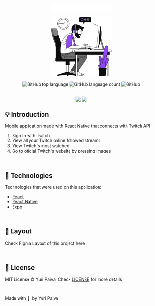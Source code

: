 <p align="center">
   <img src="./src/assets/images/logo.svg" alt="stream-data Logo" width="200px"/>
</p>

<p align="center">
   <img src="./src/assets/images/login.svg" width="200px"/> 
</p>

<p align="center">
  <img alt="GitHub top language" src="https://img.shields.io/github/languages/top/yuriqpaiva/stream-data?color=blue">

  <img alt="GitHub language count" src="https://img.shields.io/github/languages/count/yuriqpaiva/stream-data?color=blueviolet">

  <img alt="GitHub" src="https://img.shields.io/github/license/yuriqpaiva/stream-data?color=red">
</p>

<br/>

<div align="center">
<img align="center" src="https://i.ibb.co/xHVz3B3/My-project-1-1.jpg" with="400px" height="400px" />
<img align="center" src="https://i.ibb.co/R3rvLpk/My-project-1.jpg" with="400px" height="400px" />
</div>

## 💡 Introduction

Mobile application made with React Native that connects with Twitch API

1. Sign In with Twitch
2. View all your Twitch online followed streams
3. View Twitch's most watched
4. Go to oficial Twitch's website by pressing images

<br/>

## 🧪 Technologies

Technologies that were used on this application:

- [React](https://reactjs.org)
- [React Native](https://reactnative.dev/)
- [Expo](https://expo.dev/)

<br/>

## 🔖 Layout

Check Figma Layout of this project [here](https://www.figma.com/file/3810p3gDrZUziuhZZ3MVZs/stream.data-Copy?fuid=1002364776444813494)

<br/>

## 📝 License

MIT License © Yuri Paiva. Check [LICENSE](LICENSE) for more details

<br/>

Made with 💜 &nbsp;by Yuri Paiva
